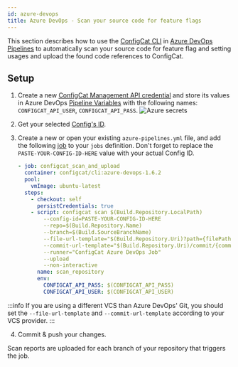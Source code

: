 ```yaml
---
id: azure-devops
title: Azure DevOps - Scan your source code for feature flags
---
```


This section describes how to use the [ConfigCat CLI](/docs/advanced/cli) in <a target="_blank" href="https://docs.microsoft.com/en-us/azure/devops/pipelines/?view=azure-devops">Azure DevOps Pipelines</a>
to automatically scan your source code for feature flag and setting usages and upload the found code references to ConfigCat.

## Setup

1. Create a new <a target="_blank" href="https://app.configcat.com/my-account/public-api-credentials">ConfigCat Management API credential</a> and store its values in Azure DevOps <a target="_blank" href="https://docs.microsoft.com/en-us/azure/devops/pipelines/process/variables">Pipeline Variables</a> with the following names: `CONFIGCAT_API_USER`, `CONFIGCAT_API_PASS`.
   <img className="bordered zoomable" src="/docs/assets/cli/scan/azure_secrets.png" alt="Azure secrets" />

2. Get your selected [Config's ID](/docs/advanced/code-references#config-id).

3. Create a new or open your existing `azure-pipelines.yml` file, and add the following <a target="_blank" href="https://docs.microsoft.com/en-us/azure/devops/pipelines/yaml-schema#job">job</a> to your `jobs` definition.
   Don't forget to replace the `PASTE-YOUR-CONFIG-ID-HERE` value with your actual Config ID.
   ```yaml
   - job: configcat_scan_and_upload
     container: configcat/cli:azure-devops-1.6.2
     pool:
       vmImage: ubuntu-latest
     steps:
       - checkout: self
         persistCredentials: true
       - script: configcat scan $(Build.Repository.LocalPath)
           --config-id=PASTE-YOUR-CONFIG-ID-HERE
           --repo=$(Build.Repository.Name)
           --branch=$(Build.SourceBranchName)
           --file-url-template="$(Build.Repository.Uri)?path={filePath}&version=GC{commitHash}&line={lineNumber}&lineStartColumn=1&lineEndColumn=1"
           --commit-url-template="$(Build.Repository.Uri)/commit/{commitHash}"
           --runner="ConfigCat Azure DevOps Job"
           --upload
           --non-interactive
         name: scan_repository
         env:
           CONFIGCAT_API_PASS: $(CONFIGCAT_API_PASS)
           CONFIGCAT_API_USER: $(CONFIGCAT_API_USER)
   ```

:::info
If you are using a different VCS than Azure DevOps' Git, you should set the `--file-url-template` and `--commit-url-template` according to your VCS provider.
:::

4. Commit & push your changes.

Scan reports are uploaded for each branch of your repository that triggers the job.
